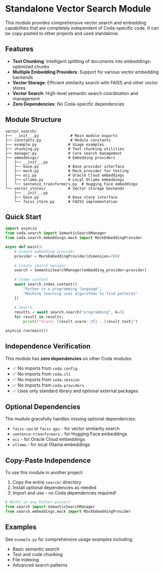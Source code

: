 # Standalone Vector Search Module

This module provides comprehensive vector search and embedding capabilities that are completely independent of Coda-specific code. It can be copy-pasted to other projects and used standalone.

## Features

- **Text Chunking**: Intelligent splitting of documents into embeddings-optimized chunks
- **Multiple Embedding Providers**: Support for various vector embedding backends
- **Vector Storage**: Efficient similarity search with FAISS and other vector stores
- **Vector Search**: High-level semantic search coordination and management
- **Zero Dependencies**: No Coda-specific dependencies

## Module Structure

```
vector_search/
├── __init__.py              # Main module exports
├── constants.py             # Module constants  
├── example.py              # Usage examples
├── chunking.py             # Text chunking utilities
├── manager.py              # Core search management
├── embeddings/             # Embedding providers
│   ├── __init__.py
│   ├── base.py             # Base provider interface
│   ├── mock.py             # Mock provider for testing
│   ├── oci.py              # Oracle Cloud embeddings
│   ├── ollama.py           # Local Ollama embeddings
│   └── sentence_transformers.py  # Hugging Face embeddings
└── vector_stores/          # Vector storage backends
    ├── __init__.py
    ├── base.py             # Base store interface
    └── faiss_store.py      # FAISS implementation
```

## Quick Start

```python
import asyncio
from coda.search import SemanticSearchManager
from coda.search.embeddings.mock import MockEmbeddingProvider

async def main():
    # Create embedding provider
    provider = MockEmbeddingProvider(dimension=768)
    
    # Create search manager
    search = SemanticSearchManager(embedding_provider=provider)
    
    # Index content
    await search.index_content([
        "Python is a programming language",
        "Machine learning uses algorithms to find patterns"
    ])
    
    # Search
    results = await search.search("programming", k=5)
    for result in results:
        print(f"Score: {result.score:.3f} - {result.text}")

asyncio.run(main())
```

## Independence Verification

This module has **zero dependencies** on other Coda modules:

- ✅ No imports from `coda.config`
- ✅ No imports from `coda.cli` 
- ✅ No imports from `coda.session`
- ✅ No imports from `coda.providers`
- ✅ Uses only standard library and optional external packages

## Optional Dependencies

The module gracefully handles missing optional dependencies:

- `faiss-cpu` or `faiss-gpu` - for vector similarity search
- `sentence-transformers` - for Hugging Face embeddings
- `oci` - for Oracle Cloud embeddings
- `ollama` - for local Ollama embeddings

## Copy-Paste Independence

To use this module in another project:

1. Copy the entire `search/` directory
2. Install optional dependencies as needed
3. Import and use - no Coda dependencies required!

```python
# Works in any Python project
from search import SemanticSearchManager
from search.embeddings.mock import MockEmbeddingProvider
```

## Examples

See `example.py` for comprehensive usage examples including:

- Basic semantic search
- Text and code chunking
- File indexing
- Advanced search patterns